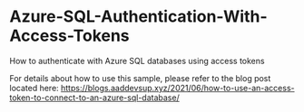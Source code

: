 # Azure-SQL-Authentication-With-Access-Tokens
How to authenticate with Azure SQL databases using access tokens

For details about how to use this sample, please refer to the blog post located here:  https://blogs.aaddevsup.xyz/2021/06/how-to-use-an-access-token-to-connect-to-an-azure-sql-database/
